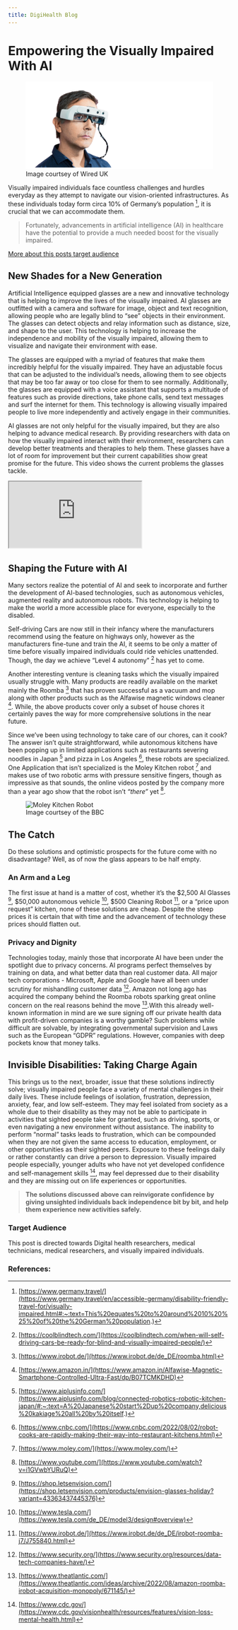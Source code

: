 ```yaml
---
title: DigiHealth Blog
---
```


# Empowering the Visually Impaired With AI

<figure>
  <img src="https://raw.githubusercontent.com/Karim-Haidar/22W/pages/png.png" alt="AI Glasses">
  <figcaption>Image courtsey of Wired UK</figcaption>
</figure>


Visually impaired individuals face countless challenges and hurdles everyday as they attempt to navigate our vision-oriented infrastructures. As these individuals today form circa 10% of Germany’s population [^1], it is crucial that we can accommodate them.

>
> Fortunately, advancements in artificial intelligence (AI) in healthcare have the potential to provide a much needed boost for the visually impaired.
>

<a href="#target-audience">More about this posts target audience</a>

## New Shades for a New Generation

Artificial Intelligence equipped glasses are a new and innovative technology that is helping to improve the lives of the visually impaired. AI glasses are outfitted with a camera and software for image, object and text recognition, allowing people who are legally blind to “see” objects in their environment. The glasses can detect objects and relay information such as distance, size, and shape to the user. This technology is helping to increase the independence and mobility of the visually impaired, allowing them to visualize and navigate their environment with ease.

The glasses are equipped with a myriad of features that make them incredibly helpful for the visually impaired. They have an adjustable focus that can be adjusted to the individual’s needs, allowing them to see objects that may be too far away or too close for them to see normally. Additionally, the glasses are equipped with a voice assistant that supports a multitude of features such as provide directions, take phone calls, send text messages and surf the internet for them. This technology is allowing visually impaired people to live more independently and actively engage in their communities.

AI glasses are not only helpful for the visually impaired, but they are also helping to advance medical research. By providing researchers with data on how the visually impaired interact with their environment, researchers can develop better treatments and therapies to help them. These glasses have a lot of room for improvement but their current capabilities show great promise for the future. This video shows the current problems the glasses tackle.

<iframe src="https://www.youtube.com/embed/9ehENnq2EFo" title="YouTube video player showcasing Envsion Glasses"></iframe>


## Shaping the Future with AI

Many sectors realize the potential of AI and seek to incorporate and further the development of AI-based technologies, such as autonomous vehicles, augmented reality and autonomous robots. This technology is helping to make the world a more accessible place for everyone, especially to the disabled.

Self-driving Cars are now still in their infancy where the manufacturers recommend using the feature on highways only, however as the manufacturers fine-tune and train the AI, it seems to be only a matter of time before visually impaired individuals could ride vehicles unattended. Though, the day we achieve “Level 4 autonomy” [^2] has yet to come.

Another interesting venture is cleaning tasks which the visually impaired usually struggle with. Many products are readily available on the market mainly the Roomba [^3] that has proven successful as a vacuum and mop along with other products such as the Alfawise magnetic windows cleaner [^4]. While, the above products cover only a subset of house chores it certainly paves the way for more comprehensive solutions in the near future.

Since we’ve been using technology to take care of our chores, can it cook? The answer isn’t quite straightforward, while autonomous kitchens have been popping up in limited applications such as restaurants severing noodles in Japan [^5] and pizza in Los Angeles [^6], these robots are specialized. One Application that isn’t specialized is the Moley Kitchen robot [^7] and makes use of two robotic arms with pressure sensitive fingers, though as impressive as that sounds, the online videos posted by the company more than a year ago show that the robot isn’t *“there”* yet [^8].

<figure>
  <img src="https://ichef.bbci.co.uk/news/976/cpsprodpb/12BF9/production/_122239767_moleyrobotics2.jpg" alt="Moley Kitchen Robot">
  <figcaption>Image courtsey of the BBC</figcaption>
</figure>



## The Catch

Do these solutions and optimistic prospects for the future come with no disadvantage? Well, as of now the glass appears to be half empty.


### An Arm and a Leg

The first issue at hand is a matter of cost, whether it’s the $2,500 AI Glasses [^9], $50,000 autonomous vehicle [^10], $500 Cleaning Robot [^11], or a “price upon request” kitchen, none of these solutions are cheap. Despite the steep prices it is certain that with time and the advancement of technology these prices should flatten out.


### Privacy and Dignity

Technologies today, mainly those that incorporate AI have been under the spotlight due to privacy concerns. AI programs perfect themselves by training on data, and what better data than real customer data. All major tech corporations - Microsoft, Apple and Google have all been under scrutiny for mishandling customer data [^12]. Amazon not long ago has acquired the company behind the Roomba robots sparking great online concern on the real reasons behind the move [^13].With this already well-known information in mind are we sure signing off our private health data with profit-driven companies is a worthy gamble? Such problems while difficult are solvable, by integrating governmental supervision and Laws such as the European “GDPR” regulations. However, companies with deep pockets know that money talks.


## Invisible Disabilities: Taking Charge Again

This brings us to the next, broader, issue that these solutions indirectly solve; visually impaired people face a variety of mental challenges in their daily lives. These include feelings of isolation, frustration, depression, anxiety, fear, and low self-esteem. They may feel isolated from society as a whole due to their disability as they may not be able to participate in activities that sighted people take for granted, such as driving, sports, or even navigating a new environment without assistance. The inability to perform “normal” tasks leads to frustration, which can be compounded when they are not given the same access to education, employment, or other opportunities as their sighted peers. Exposure to these feelings daily or rather constantly can drive a person to depression. Visually impaired people especially, younger adults who have not yet developed confidence and self-management skills [^14], may feel depressed due to their disability and they are missing out on life experiences or opportunities.

   >**The solutions discussed above can reinvigorate confidence by giving unsighted individuals back independence bit by bit, and help them experience new activities safely.**
   

### <span id="target-audience">Target Audience</span>

This post is directed towards Digital health researchers, medical technicians, medical researchers, and visually impaired individuals.


### References:

[^1]: [https://www.germany.travel/](https://www.germany.travel/en/accessible-germany/disability-friendly-travel-for/visually-impaired.html#:~:text=This%20equates%20to%20around%2010%20%25%20of%20the%20German%20population.)
[^2]: [https://coolblindtech.com/](https://coolblindtech.com/when-will-self-driving-cars-be-ready-for-blind-and-visually-impaired-people/)
[^3]: [https://www.irobot.de/](https://www.irobot.de/de_DE/roomba.html)
[^4]: [https://www.amazon.in/](https://www.amazon.in/Alfawise-Magnetic-Smartphone-Controlled-Ultra-Fast/dp/B07TCMKDHD)
[^5]: [https://www.aiplusinfo.com/](https://www.aiplusinfo.com/blog/connected-robotics-robotic-kitchen-japan/#:~:text=A%20Japanese%20start%2Dup%20company,delicious%20kakiage%20all%20by%20itself.)
[^6]: [https://www.cnbc.com/](https://www.cnbc.com/2022/08/02/robot-cooks-are-rapidly-making-their-way-into-restaurant-kitchens.html)
[^7]: [https://www.moley.com/](https://www.moley.com/)
[^8]: [https://www.youtube.com/](https://www.youtube.com/watch?v=i1GVwbYURuQ)
[^9]: [https://shop.letsenvision.com/](https://shop.letsenvision.com/products/envision-glasses-holiday?variant=43363437445376)
[^10]: [https://www.tesla.com/](https://www.tesla.com/de_DE/model3/design#overview)
[^11]: [https://www.irobot.de/](https://www.irobot.de/de_DE/irobot-roomba-j7/J755840.html)
[^12]: [https://www.security.org/](https://www.security.org/resources/data-tech-companies-have/)
[^13]: [https://www.theatlantic.com/](https://www.theatlantic.com/ideas/archive/2022/08/amazon-roomba-irobot-acquisition-monopoly/671145/)
[^14]: [https://www.cdc.gov/](https://www.cdc.gov/visionhealth/resources/features/vision-loss-mental-health.html)
